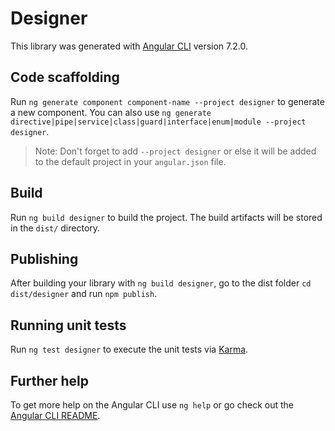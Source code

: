 # Designer

This library was generated with [Angular CLI](https://github.com/angular/angular-cli) version 7.2.0.

## Code scaffolding

Run `ng generate component component-name --project designer` to generate a new component. You can also use `ng generate directive|pipe|service|class|guard|interface|enum|module --project designer`.
> Note: Don't forget to add `--project designer` or else it will be added to the default project in your `angular.json` file. 

## Build

Run `ng build designer` to build the project. The build artifacts will be stored in the `dist/` directory.

## Publishing

After building your library with `ng build designer`, go to the dist folder `cd dist/designer` and run `npm publish`.

## Running unit tests

Run `ng test designer` to execute the unit tests via [Karma](https://karma-runner.github.io).

## Further help

To get more help on the Angular CLI use `ng help` or go check out the [Angular CLI README](https://github.com/angular/angular-cli/blob/master/README.md).

